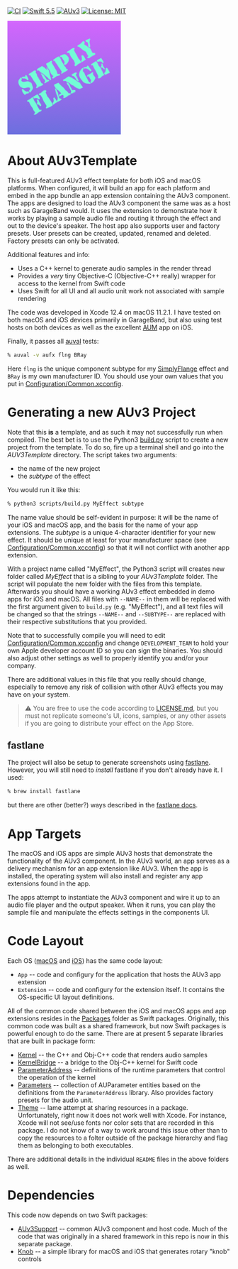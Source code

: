 [![CI](https://github.com/bradhowes/AUv3Template/actions/workflows/CI.yml/badge.svg?branch=main)](https://github.com/bradhowes/AUv3Template/actions/workflows/CI.yml)
[![Swift 5.5](https://img.shields.io/badge/Swift-5.5-orange.svg?style=flat)](https://swift.org)
[![AUv3](https://img.shields.io/badge/AudioUnit-AUv3-orange.svg)](https://developer.apple.com/documentation/audiounit)
[![License: MIT](https://img.shields.io/badge/License-MIT-A31F34.svg)](https://opensource.org/licenses/MIT)

![](macOS/App/Assets.xcassets/AppIcon.appiconset/256px.png)

# About AUv3Template

This is full-featured AUv3 effect template for both iOS and macOS platforms. When configured, it will build an
app for each platform and embed in the app bundle an app extension containing the AUv3 component. The apps are designed
to load the AUv3 component the same was as a host such as GarageBand would. It uses the extension to demonstrate how it
works by playing a sample audio file and routing it through the effect and out to the device's speaker. The host
app also supports user and factory presets. User presets can be created, updated, renamed and deleted. Factory
presets can only be activated.

Additional features and info:

* Uses a C++ kernel to generate audio samples in the render thread
* Provides a *very* tiny Objective-C (Objective-C++ really) wrapper for access to the kernel from Swift code
* Uses Swift for all UI and all audio unit work not associated with sample rendering

The code was developed in Xcode 12.4 on macOS 11.2.1. I have tested on both macOS and iOS devices primarily in
GarageBand, but also using test hosts on both devices as well as the excellent
[AUM](https://apps.apple.com/us/app/aum-audio-mixer/id1055636344) app on iOS.

Finally, it passes all
[auval](https://developer.apple.com/library/archive/documentation/MusicAudio/Conceptual/AudioUnitProgrammingGuide/AudioUnitDevelopmentFundamentals/AudioUnitDevelopmentFundamentals.html)
tests:

```bash
% auval -v aufx flng BRay
```

Here `flng` is the unique component subtype for my [SimplyFlange](https://github.com/bradhowes/SimplyFlange)
effect and `BRay` is my own manufacturer ID. You should use your own values that you put in
[Configuration/Common.xcconfig](Configuration/Common.xcconfig).

# Generating a new AUv3 Project

Note that this **is** a template, and as such it may not successfully run when compiled. The best bet is to use the
Python3 [build.py](scripts/build.py) script to create a new project from the template. To do so, fire up a terminal
shell and go into the _AUV3Template_ directory. The script takes two arguments:

- the name of the new project
- the _subtype_ of the effect

You would run it like this:

```bash
% python3 scripts/build.py MyEffect subtype
```

The name value should be self-evident in purpose: it will be the name of your iOS and macOS app, and the basis for the
name of your app extensions. The _subtype_ is a unique 4-character identifier for your new effect. It should be unique
at least for your manufacturer space (see [Configuration/Common.xcconfig](Configuration/Common.xcconfig)) so that it
will not conflict with another app extension.

With a project name called "MyEffect", the Python3 script will creates new folder called _MyEffect_ that is a sibling to
your _AUv3Template_ folder. The script will populate the new folder with the files from this template.
Afterwards you should have a working AUv3 effect embedded in demo apps for iOS and macOS. All files with
`--NAME--` in them will be replaced with the first argument given to `build.py` (e.g. "MyEffect"), and all text
files will be changed so that the strings `--NAME--` and `--SUBTYPE--` are replaced with their respective substitutions
that you provided.

Note that to successfully compile you will need to edit
[Configuration/Common.xcconfig](Configuration/Common.xcconfig) and change `DEVELOPMENT_TEAM` to hold your own
Apple developer account ID so you can sign the binaries. You should also adjust other settings as well to
properly identify you and/or your company.

There are additional values in this file that you really should change, especially to remove any risk of
collision with other AUv3 effects you may have on your system.

> :warning: You are free to use the code according to [LICENSE.md](LICENSE.md), but you must not replicate
> someone's UI, icons, samples, or any other assets if you are going to distribute your effect on the App Store.

## fastlane

The project will also be setup to generate screenshots using [fastlane](https://github.com/fastlane/fastlane).
However, you will still need to *install* fastlane if you don't already have it. I used:

```bash
% brew install fastlane
```

but there are other (better?) ways described in the [fastlane docs](https://docs.fastlane.tools).

# App Targets

The macOS and iOS apps are simple AUv3 hosts that demonstrate the functionality of the AUv3 component. In the
AUv3 world, an app serves as a delivery mechanism for an app extension like AUv3. When the app is installed, the
operating system will also install and register any app extensions found in the app.

The apps attempt to instantiate the AUv3 component and wire it up to an audio file player and the output
speaker. When it runs, you can play the sample file and manipulate the effects settings in the components UI.

# Code Layout

Each OS ([macOS](macOS) and [iOS](iOS)) has the same code layout:

* `App` -- code and configury for the application that hosts the AUv3 app extension
* `Extension` -- code and configury for the extension itself. It contains the OS-specific UI layout
  definitions.

All of the common code shared between the iOS and macOS apps and app extensions resides in the [Packages](Packages)
folder as Swift packages. Originally, this common code was built as a shared framework, but now Swift packages is
powerful enough to do the same. There are at present 5 separate libraries that are built in package form:

* [Kernel](Packages/Sources/Kernel) -- the C++ and Obj-C++ code that renders audio samples
* [KernelBridge](Packages/Sources/KernelBridge) -- a bridge to the Obj-C++ kernel for Swift code
* [ParameterAddress](Packages/Sources/ParameterAddress) -- definitions of the runtime parameters that control the
operation of the kernel
* [Parameters](Packages/Sources/Parameters) -- collection of AUParameter entities based on the definitions from
the `ParameterAddress` library. Also provides factory presets for the audio unit.
* [Theme](Packages/Sources/Theme) -- lame attempt at sharing resources in a package. Unfortunately, right now it does not work well with
Xcode. For instance, Xcode will not see/use fonts nor color sets that are recorded in this package. I do not know of a way to work around
this issue other than to copy the resources to a folter outside of the package hierarchy and flag them as belonging to both executables.

There are additional details in the individual `README` files in the above folders as well.

# Dependencies

This code now depends on two Swift packages:

- [AUv3Support](https://github.com/bradhowes/AUv3Support) -- common AUv3 component and host code. Much of the code that
was originally in a shared framework in this repo is now in this separate package.
- [Knob](https://github.com/bradhowes/knob) -- a simple library for macOS and iOS that generates rotary "knob" controls
